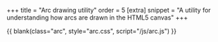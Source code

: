 +++
title = "Arc drawing utility"
order = 5
[extra]
snippet = "A utility for understanding how arcs are drawn in the HTML5 canvas"
+++

{{ blank(class="arc", style="arc.css", script="/js/arc.js") }}